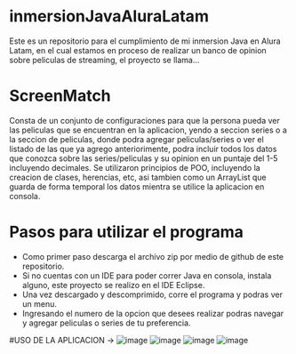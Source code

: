 # inmersionJavaAluraLatam

Este es un repositorio para el cumplimiento de mi inmersion Java en Alura Latam, en el cual estamos en proceso de realizar un banco de opinion sobre peliculas de streaming, el proyecto se llama...

# ScreenMatch

Consta de un conjunto de configuraciones para que la persona pueda ver las peliculas que se encuentran en la aplicacion, yendo a seccion series o a la seccion de peliculas, donde podra agregar peliculas/series o ver el listado de las que ya agrego anteriorimente, podra incluir todos los datos que conozca sobre las series/peliculas y su opinion en un puntaje del 1-5 incluyendo decimales.
Se utilizaron principios de POO, incluyendo la creacion de clases, herencias, etc, asi tambien como un ArrayList que guarda de forma temporal los datos mientra se utilice la aplicacion en consola.

# Pasos para utilizar el programa
- Como primer paso descarga el archivo zip por medio de github de este repositorio.
- Si no cuentas con un IDE para poder correr Java en consola, instala alguno, este proyecto se realizo en el IDE Eclipse.
- Una vez descargado y descomprimido, corre el programa y podras ver un menu.
- Ingresando el numero de la opcion que desees realizar podras navegar y agregar peliculas o series de tu preferencia.

#USO DE LA APLICACION ->
![image](https://github.com/Aridai-Perez/inmersionJavaAluraLatam/assets/141900042/056bb3f9-26f6-4f17-ad7e-f10422ff8025)
![image](https://github.com/Aridai-Perez/inmersionJavaAluraLatam/assets/141900042/070064d5-2200-4e45-9a63-cb9ae9319be9)
![image](https://github.com/Aridai-Perez/inmersionJavaAluraLatam/assets/141900042/c1381f3e-49d2-4ac4-9710-a21e2057992e)
![image](https://github.com/Aridai-Perez/inmersionJavaAluraLatam/assets/141900042/711c6b25-1f55-4a55-9794-04a4bad3e052)


